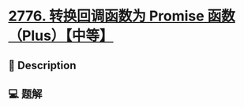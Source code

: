 # [2776. 转换回调函数为 Promise 函数（Plus）【中等】](https://github.com/Tdahuyou/leetcode/tree/main/2776.%20%E8%BD%AC%E6%8D%A2%E5%9B%9E%E8%B0%83%E5%87%BD%E6%95%B0%E4%B8%BA%20Promise%20%E5%87%BD%E6%95%B0%EF%BC%88Plus%EF%BC%89%E3%80%90%E4%B8%AD%E7%AD%89%E3%80%91)


## 📝 Description



## 💻 题解

```

```


